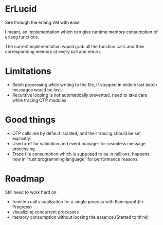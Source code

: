 # ErLucid
See through the erlang VM with ease

I meant, an implementation which can give runtime memory consumption of erlang functions.


The current implementation would grab all the function calls and their corresponding memory at every call and return.
# Limitations
- Batch processing while writing to the file, if stopped in middle last batch messages would be lost.
- Recursive looping is not automatically prevented, need to take care while tracing OTP modules.

# Good things
- OTP calls are by default isolated, and their tracing should be set explicitly.
- Used xref for validation and event manager for seamless message processing.
- Trace file consumption which is supposed to be in millions, happens now in "rust programming language" for performance reasons.

# Roadmap
Still need to work hard on
- function call visualization for a single process with flamegraph(In Progress)
- visualizing concurrent processes
- memory consumption without loosing the essence.(Started to think)
